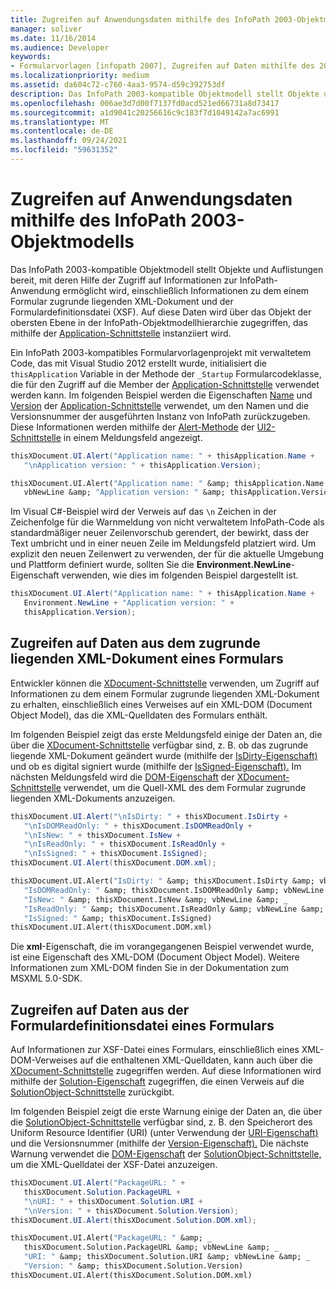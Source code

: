 ```yaml
---
title: Zugreifen auf Anwendungsdaten mithilfe des InfoPath 2003-Objektmodells
manager: soliver
ms.date: 11/16/2014
ms.audience: Developer
keywords:
- Formularvorlagen [infopath 2007], Zugreifen auf Daten mithilfe des 2003-Objektmodells, InfoPath 2003-kompatible Formularvorlagen, Zugreifen auf Anwendungsdaten
ms.localizationpriority: medium
ms.assetid: da604c72-c760-4aa3-9574-d59c392753df
description: Das InfoPath 2003-kompatible Objektmodell stellt Objekte und Auflistungen bereit, mit deren Hilfe der Zugriff auf Informationen zur InfoPath-Anwendung ermöglicht wird, einschließlich Informationen zu dem einem Formular zugrunde liegenden XML-Dokument und der Formulardefinitionsdatei (XSF). Auf diese Daten wird über das Objekt der obersten Ebene in der InfoPath-Objektmodellhierarchie zugegriffen, das mithilfe der Application-Schnittstelle instanziiert wird.
ms.openlocfilehash: 006ae3d7d00f7137fd0acd521ed66731a8d73417
ms.sourcegitcommit: a1d9041c20256616c9c183f7d1049142a7ac6991
ms.translationtype: MT
ms.contentlocale: de-DE
ms.lasthandoff: 09/24/2021
ms.locfileid: "59631352"
---
```

# <a name="access-application-data-using-the-infopath-2003-object-model"></a>Zugreifen auf Anwendungsdaten mithilfe des InfoPath 2003-Objektmodells

Das InfoPath 2003-kompatible Objektmodell stellt Objekte und Auflistungen bereit, mit deren Hilfe der Zugriff auf Informationen zur InfoPath-Anwendung ermöglicht wird, einschließlich Informationen zu dem einem Formular zugrunde liegenden XML-Dokument und der Formulardefinitionsdatei (XSF). Auf diese Daten wird über das Objekt der obersten Ebene in der InfoPath-Objektmodellhierarchie zugegriffen, das mithilfe der [Application-Schnittstelle](https://msdn.microsoft.com/library/Microsoft.Office.Interop.InfoPath.SemiTrust.Application.aspx) instanziiert wird. 
  
Ein InfoPath 2003-kompatibles Formularvorlagenprojekt mit verwaltetem Code, das mit Visual Studio 2012 erstellt wurde, initialisiert die `thisApplication` Variable in der Methode der `_Startup` Formularcodeklasse, die für den Zugriff auf die Member der [Application-Schnittstelle](https://msdn.microsoft.com/library/Microsoft.Office.Interop.InfoPath.SemiTrust.Application.aspx) verwendet werden kann. Im folgenden Beispiel werden die Eigenschaften [Name](https://msdn.microsoft.com/library/Microsoft.Office.Interop.InfoPath.SemiTrust._Application2.Name.aspx) und [Version](https://msdn.microsoft.com/library/Microsoft.Office.Interop.InfoPath.SemiTrust._Application2.Version.aspx) der [Application-Schnittstelle](https://msdn.microsoft.com/library/Microsoft.Office.Interop.InfoPath.SemiTrust.Application.aspx) verwendet, um den Namen und die Versionsnummer der ausgeführten Instanz von InfoPath zurückzugeben. Diese Informationen werden mithilfe der [Alert-Methode](https://msdn.microsoft.com/library/Microsoft.Office.Interop.InfoPath.SemiTrust.UI2.Alert.aspx) der [UI2-Schnittstelle](https://msdn.microsoft.com/library/Microsoft.Office.Interop.InfoPath.SemiTrust.UI2.aspx) in einem Meldungsfeld angezeigt. 
  
```cs
thisXDocument.UI.Alert("Application name: " + thisApplication.Name +
   "\nApplication version: " + thisApplication.Version);
```

```vb
thisXDocument.UI.Alert("Application name: " &amp; thisApplication.Name &amp; _
   vbNewLine &amp; "Application version: " &amp; thisApplication.Version)
```

Im Visual C#-Beispiel wird der Verweis auf das  `\n` Zeichen in der Zeichenfolge für die Warnmeldung von nicht verwaltetem InfoPath-Code als standardmäßiger neuer Zeilenvorschub gerendert, der bewirkt, dass der Text umbricht und in einer neuen Zeile im Meldungsfeld platziert wird. Um explizit den neuen Zeilenwert zu verwenden, der für die aktuelle Umgebung und Plattform definiert wurde, sollten Sie die **Environment.NewLine**-Eigenschaft verwenden, wie dies im folgenden Beispiel dargestellt ist. 
  
```cs
thisXDocument.UI.Alert("Application name: " + thisApplication.Name +
   Environment.NewLine + "Application version: " + 
   thisApplication.Version);
```

## <a name="accessing-data-from-the-underlying-xml-document-of-a-form"></a>Zugreifen auf Daten aus dem zugrunde liegenden XML-Dokument eines Formulars

Entwickler können die [XDocument-Schnittstelle](https://msdn.microsoft.com/library/Microsoft.Office.Interop.InfoPath.SemiTrust.XDocument.aspx) verwenden, um Zugriff auf Informationen zu dem einem Formular zugrunde liegenden XML-Dokument zu erhalten, einschließlich eines Verweises auf ein XML-DOM (Document Object Model), das die XML-Quelldaten des Formulars enthält. 
  
Im folgenden Beispiel zeigt das erste Meldungsfeld einige der Daten an, die über die [XDocument-Schnittstelle](https://msdn.microsoft.com/library/Microsoft.Office.Interop.InfoPath.SemiTrust.XDocument.aspx) verfügbar sind, z. B. ob das zugrunde liegende XML-Dokument geändert wurde (mithilfe der [IsDirty-Eigenschaft)](https://msdn.microsoft.com/library/Microsoft.Office.Interop.InfoPath.SemiTrust._XDocument2.IsDirty.aspx) und ob es digital signiert wurde (mithilfe der [IsSigned-Eigenschaft).](https://msdn.microsoft.com/library/Microsoft.Office.Interop.InfoPath.SemiTrust._XDocument2.IsSigned.aspx) Im nächsten Meldungsfeld wird die [DOM-Eigenschaft](https://msdn.microsoft.com/library/Microsoft.Office.Interop.InfoPath.SemiTrust._XDocument2.DOM.aspx) der [XDocument-Schnittstelle](https://msdn.microsoft.com/library/Microsoft.Office.Interop.InfoPath.SemiTrust.XDocument.aspx) verwendet, um die Quell-XML des dem Formular zugrunde liegenden XML-Dokuments anzuzeigen. 
  
```cs
thisXDocument.UI.Alert("\nIsDirty: " + thisXDocument.IsDirty +
   "\nIsDOMReadOnly: " + thisXDocument.IsDOMReadOnly +
   "\nIsNew: " + thisXDocument.IsNew +
   "\nIsReadOnly: " + thisXDocument.IsReadOnly +
   "\nIsSigned: " + thisXDocument.IsSigned);
thisXDocument.UI.Alert(thisXDocument.DOM.xml);
```

```vb
thisXDocument.UI.Alert("IsDirty: " &amp; thisXDocument.IsDirty &amp; vbNewLine &amp; _
   "IsDOMReadOnly: " &amp; thisXDocument.IsDOMReadOnly &amp; vbNewLine &amp; _
   "IsNew: " &amp; thisXDocument.IsNew &amp; vbNewLine &amp; _
   "IsReadOnly: " &amp; thisXDocument.IsReadOnly &amp; vbNewLine &amp; _
   "IsSigned: " &amp; thisXDocument.IsSigned)
thisXDocument.UI.Alert(thisXDocument.DOM.xml)
```

Die **xml**-Eigenschaft, die im vorangegangenen Beispiel verwendet wurde, ist eine Eigenschaft des XML-DOM (Document Object Model). Weitere Informationen zum XML-DOM finden Sie in der Dokumentation zum MSXML 5.0-SDK. 
  
## <a name="accessing-data-from-a-forms-form-definition-file"></a>Zugreifen auf Daten aus der Formulardefinitionsdatei eines Formulars

Auf Informationen zur XSF-Datei eines Formulars, einschließlich eines XML-DOM-Verweises auf die enthaltenen XML-Quelldaten, kann auch über die [XDocument-Schnittstelle](https://msdn.microsoft.com/library/Microsoft.Office.Interop.InfoPath.SemiTrust.XDocument.aspx) zugegriffen werden. Auf diese Informationen wird mithilfe der [Solution-Eigenschaft](https://msdn.microsoft.com/library/Microsoft.Office.Interop.InfoPath.SemiTrust._XDocument2.Solution.aspx) zugegriffen, die einen Verweis auf die [SolutionObject-Schnittstelle](https://msdn.microsoft.com/library/Microsoft.Office.Interop.InfoPath.SemiTrust.SolutionObject.aspx) zurückgibt. 
  
Im folgenden Beispiel zeigt die erste Warnung einige der Daten an, die über die [SolutionObject-Schnittstelle](https://msdn.microsoft.com/library/Microsoft.Office.Interop.InfoPath.SemiTrust.SolutionObject.aspx) verfügbar sind, z. B. den Speicherort des Uniform Resource Identifier (URI) (unter Verwendung der [URI-Eigenschaft)](https://msdn.microsoft.com/library/Microsoft.Office.Interop.InfoPath.SemiTrust.Solution.URI.aspx) und die Versionsnummer (mithilfe der [Version-Eigenschaft).](https://msdn.microsoft.com/library/Microsoft.Office.Interop.InfoPath.SemiTrust.Solution.Version.aspx) Die nächste Warnung verwendet die [DOM-Eigenschaft](https://msdn.microsoft.com/library/Microsoft.Office.Interop.InfoPath.SemiTrust.Solution.DOM.aspx) der [SolutionObject-Schnittstelle,](https://msdn.microsoft.com/library/Microsoft.Office.Interop.InfoPath.SemiTrust.SolutionObject.aspx) um die XML-Quelldatei der XSF-Datei anzuzeigen. 
  
```cs
thisXDocument.UI.Alert("PackageURL: " +
   thisXDocument.Solution.PackageURL +
   "\nURI: " + thisXDocument.Solution.URI +
   "\nVersion: " + thisXDocument.Solution.Version);
thisXDocument.UI.Alert(thisXDocument.Solution.DOM.xml);
```

```vb
thisXDocument.UI.Alert("PackageURL: " &amp; _
   thisXDocument.Solution.PackageURL &amp; vbNewLine &amp; _
   "URI: " &amp; thisXDocument.Solution.URI &amp; vbNewLine &amp; _
   "Version: " &amp; thisXDocument.Solution.Version)
thisXDocument.UI.Alert(thisXDocument.Solution.DOM.xml)
```


